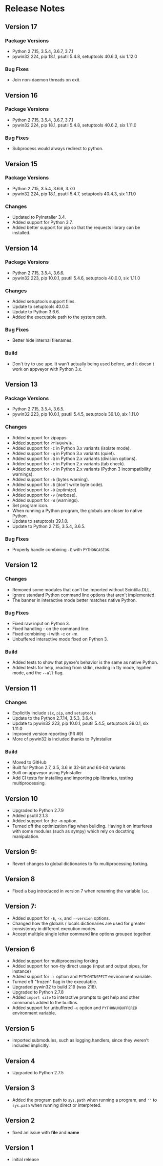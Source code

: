 # Release Notes

## Version 17

### Package Versions

- Python 2.7.15, 3.5.4, 3.6.7, 3.7.1
- pywin32 224, pip 18.1, psutil 5.4.8, setuptools 40.6.3, six 1.12.0

### Bug Fixes

- Join non-daemon threads on exit.

## Version 16

### Package Versions

- Python 2.7.15, 3.5.4, 3.6.7, 3.7.1
- pywin32 224, pip 18.1, psutil 5.4.8, setuptools 40.6.2, six 1.11.0

### Bug Fixes

- Subprocess would always redirect to python.

## Version 15

### Package Versions

- Python 2.7.15, 3.5.4, 3.6.6, 3.7.0
- pywin32 224, pip 18.1, psutil 5.4.7, setuptools 40.4.3, six 1.11.0

### Changes

- Updated to PyInstaller 3.4.
- Added support for Python 3.7.
- Added better support for pip so that the requests library can be installed.

## Version 14

### Package Versions

- Python 2.7.15, 3.5.4, 3.6.6.
- pywin32 223, pip 10.0.1, psutil 5.4.6, setuptools 40.0.0, six 1.11.0

### Changes

- Added setuptools support files.
- Update to setuptools 40.0.0.
- Update to Python 3.6.6.
- Added the executable path to the system path.

### Bug Fixes

- Better hide internal filenames.

### Build

- Don't try to use upx.  It wan't actually being used before, and it doesn't work on appveyor with Python 3.x.

## Version 13

### Package Versions

- Python 2.7.15, 3.5.4, 3.6.5.
- pywin32 223, pip 10.0.1, psutil 5.4.5, setuptools 39.1.0, six 1.11.0

### Changes

- Added support for zipapps.
- Added support for `PYTHONPATH`.
- Added support for `-I` in Python 3.x variants (isolate mode).
- Added support for `-q` in Python 3.x variants (quiet).
- Added support for `-Q` in Python 2.x variants (division options).
- Added support for `-t` in Python 2.x variants (tab check).
- Added support for `-3` in Python 2.x variants (Python 3 incompatibility warnings).
- Added support for `-b` (bytes warning).
- Added support for `-B` (don't write byte code).
- Added support for `-O` (optimize).
- Added support for `-v` (verbose).
- Added support for `-W` (warnings).
- Set program icon.
- When running a Python program, the globals are closer to native Python.
- Update to setuptools 39.1.0.
- Update to Python 2.7.15, 3.5.4, 3.6.5.

### Bug Fixes

- Properly handle combining `-E` with `PYTHONCASEOK`.

## Version 12

### Changes

- Removed some modules that can't be imported without Scintilla.DLL.
- Ignore standard Python command line options that aren't implemented.
- The banner in interactive mode better matches native Python.

### Bug Fixes

- Fixed raw input on Python 3.
- Fixed handling - on the command line.
- Fixed combining -i with -c or -m.
- Unbuffered interactive mode fixed on Python 3.

### Build

- Added tests to show that pyexe's behavior is the same as native Python.
- Added tests for help, reading from stdin, reading in tty mode, hyphen mode, and the `--all` flag.

## Version 11

### Changes

- Explicitly include `six`, `pip`, and `setuptools`
- Update to the Python 2.7.14, 3.5.3, 3.6.4.
- Update to pywin32 223, pip 10.0.1, psutil 5.4.5, setuptools 39.0.1, six 1.11.0
- Improved version reporting (PR #9)
- More of pywin32 is included thanks to PyInstaller

### Build

- Moved to GitHub
- Built for Python 2.7, 3.5, 3.6 in 32-bit and 64-bit variants
- Built on appveyor using PyInstaller
- Add CI tests for installing and importing pip libraries, testing multiprocessing.

## Version 10

- Upgraded to Python 2.7.9
- Added psutil 2.1.3 
- Added support for the `-m` option.
- Turned off the optimization flag when building.  Having it on interferes with some modules (such as sympy) which rely on docstring manipulation.

## Version 9:
- Revert changes to global dictionaries to fix multiprocessing forking.

## Version 8

- Fixed a bug introduced in version 7 when renaming the variable `loc`.

## Version 7:

- Added support for `-E`, `-x`, and `--version` options.
- Changed how the globals / locals dictionaries are used for greater consistency in different execution modes.
- Accept multiple single letter command line options grouped together.

## Version 6

- Added support for multiprocessing forking
- Added support for non-tty direct usage (input and output pipes, for instance)
- Added support for `-i` option and `PYTHONINSPECT` environment variable.
- Turned off "frozen" flag in the executable.
- Upgraded pywin32 to build 219 (was 218).
- Upgraded to Python 2.7.8
- Added `import site` to interactive prompts to get help and other commands added to the builtins.
- Added support for unbuffered `-u` option and `PYTHONUNBUFFERED` environment variable.

## Version 5

- Imported submodules, such as logging.handlers, since they weren't included implicitly.

## Version 4

- Upgraded to Python 2.7.5

## Version 3

- Added the program path to `sys.path` when running a program, and `''` to `sys.path` when running direct or interpreted.

## Version 2

- fixed an issue with __file__ and __name__

## Version 1

- initial release


